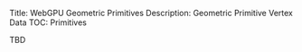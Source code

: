 Title: WebGPU Geometric Primitives
Description: Geometric Primitive Vertex Data
TOC: Primitives

TBD
